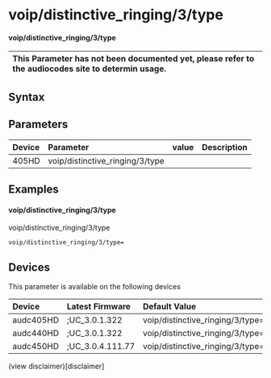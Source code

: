 ﻿---
description: voip/distinctive_ringing/3/type
search: false
---

# voip/distinctive_ringing/3/type

#### voip/distinctive_ringing/3/type


| This Parameter has not been documented yet, please refer to the audiocodes site to determin usage.  | 
| :--- |

## Syntax

## Parameters
|Device|Parameter|value|Description|
|:---|:---|:---|:---|
| 405HD | voip/distinctive_ringing/3/type |  |  |

## Examples
#### voip/distinctive_ringing/3/type

voip/distinctive_ringing/3/type

```
voip/distinctive_ringing/3/type=
```

## Devices
This parameter is available on the following devices

| Device | Latest Firmware | Default Value |
|:---|:---|:---|
| audc405HD | ;UC_3.0.1.322 | voip/distinctive_ringing/3/type= 
| audc440HD | ;UC_3.0.1.322 | voip/distinctive_ringing/3/type= 
| audc450HD | ;UC_3.0.4.111.77 | voip/distinctive_ringing/3/type= 

(view disclaimer)[disclaimer]
